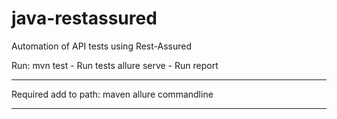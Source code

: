 # java-restassured

Automation of API tests using Rest-Assured

Run:
mvn test - Run tests
allure serve - Run report 


_____________________
Required add to path:
maven
allure commandline
_____________________

